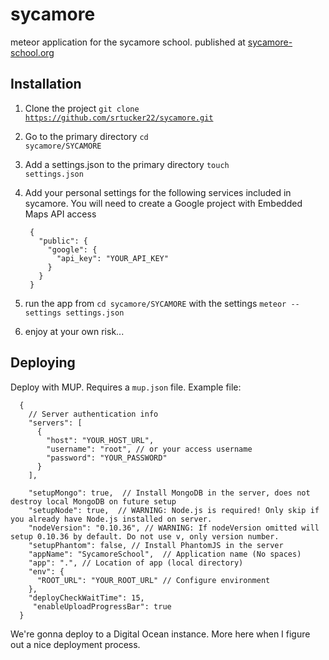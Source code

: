 # sycamore

meteor application for the sycamore school. published at <a href="sycamore-school.org">sycamore-school.org</a>

## Installation

1. Clone the project <code>git clone https://github.com/srtucker22/sycamore.git</code>
2. Go to the primary directory <code>cd sycamore/SYCAMORE</code>
3. Add a settings.json to the primary directory <code>touch settings.json</code>
4. Add your personal settings for the following services included in sycamore. You will need to create a Google project with Embedded Maps API access

        {
          "public": {
            "google": {
              "api_key": "YOUR_API_KEY"
            }
          }
        }

6. run the app from <code>cd sycamore/SYCAMORE</code> with the settings <code>meteor --settings settings.json</code>
7. enjoy at your own risk...

## Deploying

Deploy with MUP. Requires a <code>mup.json</code> file. Example file:

      {
        // Server authentication info
        "servers": [
          {
            "host": "YOUR_HOST_URL",
            "username": "root", // or your access username
            "password": "YOUR_PASSWORD"
          }
        ],

        "setupMongo": true,  // Install MongoDB in the server, does not destroy local MongoDB on future setup
        "setupNode": true,  // WARNING: Node.js is required! Only skip if you already have Node.js installed on server.
        "nodeVersion": "0.10.36", // WARNING: If nodeVersion omitted will setup 0.10.36 by default. Do not use v, only version number.
        "setupPhantom": false, // Install PhantomJS in the server
        "appName": "SycamoreSchool",  // Application name (No spaces)
        "app": ".", // Location of app (local directory)
        "env": {
          "ROOT_URL": "YOUR_ROOT_URL" // Configure environment
        },
        "deployCheckWaitTime": 15,
         "enableUploadProgressBar": true
      }

We're gonna deploy to a Digital Ocean instance. More here when I figure out a nice deployment process.